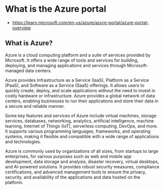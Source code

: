 # What is the Azure portal
- https://learn.microsoft.com/en-us/azure/azure-portal/azure-portal-overview

## What is Azure?

Azure is a cloud computing platform and a suite of services provided by Microsoft. It offers a wide range of tools and services for building, deploying, and managing applications and services through Microsoft-managed data centers.

Azure provides Infrastructure as a Service (IaaS), Platform as a Service (PaaS), and Software as a Service (SaaS) offerings. It allows users to quickly create, deploy, and scale applications without the need to invest in costly hardware or infrastructure. Azure provides a global network of data centers, enabling businesses to run their applications and store their data in a secure and reliable manner.

Some key features and services of Azure include virtual machines, storage services, databases, networking, analytics, artificial intelligence, machine learning, Internet of Things (IoT), serverless computing, DevOps, and more. It supports various programming languages, frameworks, and operating systems, making it flexible and compatible with a wide range of applications and technologies.

Azure is commonly used by organizations of all sizes, from startups to large enterprises, for various purposes such as web and mobile app development, data storage and analysis, disaster recovery, virtual desktops, and AI-powered solutions. It provides robust security measures, compliance certifications, and advanced management tools to ensure the privacy, security, and availability of the applications and data hosted on the platform.